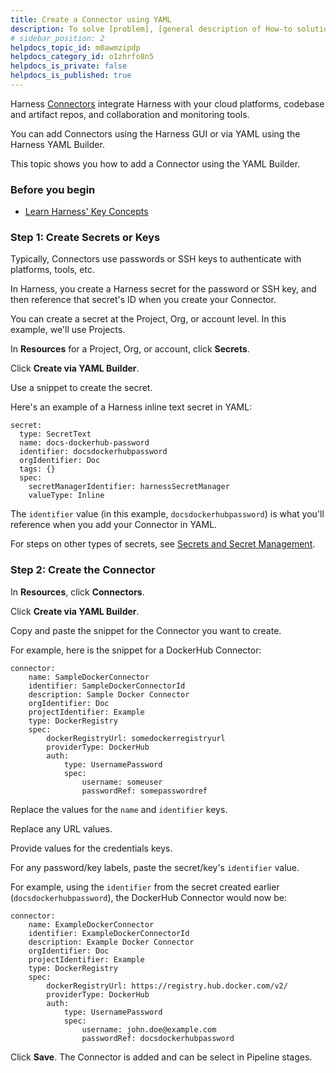 ```yaml
---
title: Create a Connector using YAML
description: To solve [problem], [general description of How-to solution]. In this topic --  Before you begin. Visual Summary. Step 1 --  Title. Step 2 --  Title. Next steps. Before you begin. Your target environment must…
# sidebar_position: 2
helpdocs_topic_id: m0awmzipdp
helpdocs_category_id: o1zhrfo8n5
helpdocs_is_private: false
helpdocs_is_published: true
---
```


Harness [Connectors](https://docs.harness.io/category/connectors) integrate Harness with your cloud platforms, codebase and artifact repos, and collaboration and monitoring tools.

You can add Connectors using the Harness GUI or via YAML using the Harness YAML Builder.

This topic shows you how to add a Connector using the YAML Builder.


### Before you begin

* [Learn Harness' Key Concepts](https://docs.harness.io/article/hv2758ro4e-learn-harness-key-concepts)

### Step 1: Create Secrets or Keys

Typically, Connectors use passwords or SSH keys to authenticate with platforms, tools, etc.

In Harness, you create a Harness secret for the password or SSH key, and then reference that secret's ID when you create your Connector.

You can create a secret at the Project, Org, or account level. In this example, we'll use Projects.

In **Resources** for a Project, Org, or account, click **Secrets**.

Click **Create via YAML Builder**.

Use a snippet to create the secret.

Here's an example of a Harness inline text secret in YAML:


```
secret:  
  type: SecretText  
  name: docs-dockerhub-password  
  identifier: docsdockerhubpassword  
  orgIdentifier: Doc  
  tags: {}  
  spec:  
    secretManagerIdentifier: harnessSecretManager  
    valueType: Inline
```
The `identifier` value (in this example, `docsdockerhubpassword`) is what you'll reference when you add your Connector in YAML.

For steps on other types of secrets, see [Secrets and Secret Management](https://docs.harness.io/category/security).

### Step 2: Create the Connector

In **Resources**, click **Connectors**.

Click **Create via YAML Builder**.

Copy and paste the snippet for the Connector you want to create.

For example, here is the snippet for a DockerHub Connector:


```
connector:  
    name: SampleDockerConnector  
    identifier: SampleDockerConnectorId  
    description: Sample Docker Connector  
    orgIdentifier: Doc  
    projectIdentifier: Example  
    type: DockerRegistry  
    spec:  
        dockerRegistryUrl: somedockerregistryurl  
        providerType: DockerHub  
        auth:  
            type: UsernamePassword  
            spec:  
                username: someuser  
                passwordRef: somepasswordref
```
Replace the values for the `name` and `identifier` keys.

Replace any URL values.

Provide values for the credentials keys.

For any password/key labels, paste the secret/key's `identifier` value.

For example, using the `identifier` from the secret created earlier (`docsdockerhubpassword`), the DockerHub Connector would now be:


```
connector:  
    name: ExampleDockerConnector  
    identifier: ExampleDockerConnectorId  
    description: Example Docker Connector  
    orgIdentifier: Doc  
    projectIdentifier: Example  
    type: DockerRegistry  
    spec:  
        dockerRegistryUrl: https://registry.hub.docker.com/v2/  
        providerType: DockerHub  
        auth:  
            type: UsernamePassword  
            spec:  
                username: john.doe@example.com  
                passwordRef: docsdockerhubpassword
```
Click **Save**. The Connector is added and can be select in Pipeline stages.


